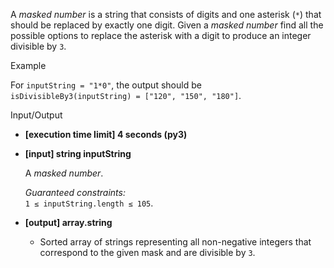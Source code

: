 
A  _masked number_  is a string that consists of digits and one asterisk (`*`) that should be replaced by exactly one digit. Given a  _masked number_  find all the possible options to replace the asterisk with a digit to produce an integer divisible by  `3`.

Example

For  `inputString = "1*0"`, the output should be  
`isDivisibleBy3(inputString) = ["120", "150", "180"]`.

Input/Output

-   **[execution time limit] 4 seconds (py3)**
    
-   **[input] string inputString**
    
    A  _masked number_.
    
    _Guaranteed constraints:_  
    `1 ≤ inputString.length ≤ 105`.
    
-   **[output] array.string**
    
    -   Sorted array of strings representing all non-negative integers that correspond to the given mask and are divisible by  `3`.